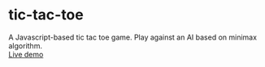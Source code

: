 # tic-tac-toe

A Javascript-based tic tac toe game. Play against an AI based on minimax algorithm.
<br />
[Live demo](https://fpierrem.github.io/tic-tac-toe/)